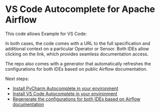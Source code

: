 # VS Code Autocomplete for Apache Airflow

This code allows 
Example for VS Code:

In both cases, the code comes with a URL to the full specification and additional context on a particular Operator or Sensor. Both IDEs allow clicking on the link, which provides seamless documentation access. 

The repo also comes with a generator that automatically refreshes the configurations for both IDEs based on public Airflow documentation.

Next steps:
+ [Install PyCharm Autocomplete in your environment](Intellij_autocomplete/)
+ [Install VS Code Autocomplete in your environment](VSCode_autocomplete/)
+ [Regenerate the configurations for both IDEs based on Airflow documentation](Generator/)